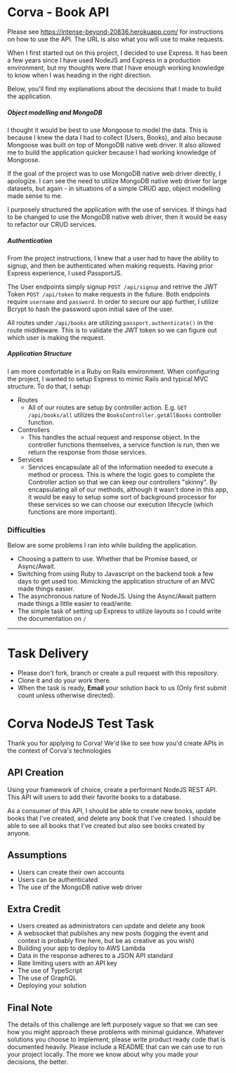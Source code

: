 # Corva - Book API
Please see https://intense-beyond-20836.herokuapp.com/ for instructions on how to use the API. The URL is also what you will use to make requests.

When I first started out on this project, I decided to use Express. It has been a few years since I have used NodeJS and Express in a production environment, but my thoughts were that I have enough working knowledge to know when I was heading in the right direction.

Below, you'll find my explanations about the decisions that I made to build the application.

##### Object modelling and MongoDB
I thought it would be best to use Mongoose to model the data. This is because I knew the data I had to collect (Users, Books), and also because Mongoose was built on top of MongoDB native web driver. It also allowed me to build the application quicker because I had working knowledge of Mongoose.

If the goal of the project was to use MongoDB native web driver directly, I apologize. I can see the need to utilize MongoDB native web driver for large datasets, but again - in situations of a simple CRUD app, object modelling made sense to me.

I purposely structured the application with the use of services. If things had to be changed to use the MongoDB native web driver, then it would be easy to refactor our CRUD services.

##### Authentication
From the project instructions, I knew that a user had to have the ability to signup, and then be authenticated when making requests. Having prior Express experience, I used PassportJS. 

The User endpoints simply signup `POST /api/signup` and retrive the JWT Token `POST /api/token` to make requests in the future. Both endpoints require `username` and `password`. In order to secure our app further, I utilize Bcrypt to hash the password upon initial save of the user.

All routes under `/api/books` are utilizing `passport.authenticate()` in the route middleware. This is to validate the JWT token so we can figure out which user is making the request.

##### Application Structure
I am more comfortable in a Ruby on Rails environment. When configuring the project, I wanted to setup Express to mimic Rails and typical MVC structure. To do that, I setup:

  * Routes
    * All of our routes are setup by controller action. E.g. `GET /api/books/all` utilizes the `BooksController.getAllBooks` controller function.
  * Controllers
    * This handles the actual request and response object. In the controller functions themselves, a service function is run, then we return the response from those services.
  * Services
    * Services encapsulate all of the information needed to execute a method or process. This is where the logic goes to complete the Controller action so that we can keep our controllers "skinny". By encapsulating all of our methods, although it wasn't done in this app, it would be easy to setup some sort of background processor for these services so we can choose our execution lifecycle (which functions are more important).

### Difficulties
Below are some problems I ran into while building the application.
* Choosing a pattern to use. Whether that be Promise based, or Async/Await.
* Switching from using Ruby to Javascript on the backend took a few days to get used too. Mimicking the application structure of an MVC made things easier.
* The asynchronous nature of NodeJS. Using the Async/Await pattern made things a little easier to read/write.
* The simple task of setting up Express to utilize layouts so I could write the documentation on `/`

------------------

# Task Delivery

* Please don't fork, branch or create a pull request with this repository. 
* Clone it and do your work there.
* When the task is ready, **Email** your solution back to us (Only first submit count unless otherwise directed).

# Corva NodeJS Test Task

Thank you for applying to Corva! We'd like to see how you'd create APIs in the context of Corva's technologies

## API Creation

Using your framework of choice, create a performant NodeJS REST API. This API will users to add their favorite books to a database.

As a consumer of this API, I should be able to create new books, update books that I've created, and delete any book that I've created. I should be able to see all books that I've created but also see books created by anyone.

## Assumptions

- Users can create their own accounts
- Users can be authenticated
- The use of the MongoDB native web driver

## Extra Credit

- Users created as administrators can update and delete any book
- A websocket that publishes any new posts (logging the event and context is probably fine here, but be as creative as you wish)
- Building your app to deploy to AWS Lambda
- Data in the response adheres to a JSON API standard
- Rate limiting users with an API key
- The use of TypeScript
- The use of GraphQL
- Deploying your solution

## Final Note

The details of this challenge are left purposely vague so that we can see how you might approach these problems with minimal guidance. Whatever solutions you choose to implement, please write product ready code that is documented heavily. Please include a README that can we can use to run your project locally. The more we know about why you made your decisions, the better.
